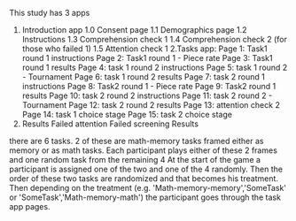 This study has 3 apps
1. Introduction app
    1.0 Consent page
    1.1 Demographics page
    1.2 Instructions
    1.3 Comprehension check 1
    1.4 Comprehension check 2 (for those who failed 1)
    1.5 Attention check 1
2.Tasks app:
    Page 1: Task1 round 1 instructions
    Page 2: Task1 round 1 - Piece rate
    Page 3: Task1 round 1 results
    Page 4: task 1 round 2 instructions
    Page 5: task 1 round 2 - Tournament
    Page 6: task 1 round 2 results
    Page 7: task 2 round 1 instructions
    Page 8: Task2 round 1 - Piece rate
    Page 9: Task2 round 1 results
    Page 10: task 2 round 2 instructions
    Page 11: task 2 round 2 - Tournament
    Page 12: task 2 round 2 results
    Page 13: attention check 2
    Page 14: task 1 choice stage
    Page 15: task 2 choice stage
3. Results
    Failed attention
    Failed screening
    Results

there are 6 tasks. 2 of these are math-memory tasks framed either as memory or as math tasks.
Each participant plays either of these 2 frames and one random task from the remaining 4
At the start of the game a participant is assigned one of the two and one of the 4 randomly. Then the order of these two tasks are randomized and that becomes his treatment.
Then depending on the treatment (e.g. 'Math-memory-memory','SomeTask' or 'SomeTask','Math-memory-math') the participant goes through the task app pages.
